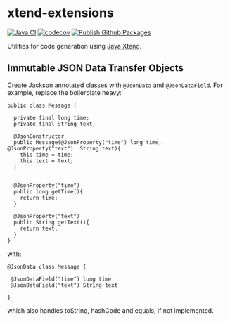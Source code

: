 # xtend-extensions
[![Java CI](https://github.com/JFL110/xtend-extensions/workflows/Java%20CI/badge.svg?x=y)](https://github.com/JFL110/xtend-extensions/actions) [![codecov](https://codecov.io/gh/JFL110/xtend-extensions/branch/master/graph/badge.svg?x=y)](https://codecov.io/gh/JFL110/xtend-extensions) [![Publish Github Packages](https://github.com/JFL110/xtend-extensions/workflows/Publish%20Github%20Packages/badge.svg?x=y)](https://github.com/JFL110/xtend-extensions/actions?query=workflow%3A%22Publish+Github+Packages%22)

Utilities for code generation using [Java Xtend](https://github.com/eclipse/xtext-xtend).

## Immutable JSON Data Transfer Objects

Create Jackson annotated classes with ```@JsonData``` and ```@JsonDataField```. For example, replace the boilerplate heavy:
```
public class Message {
  
  private final long time;
  private final String text;

  @JsonConstructor
  public Message(@JsonProperty("time") long time, @JsonProperty("text")  String text){
    this.time = time;
    this.text = text;
  }
  
  
  @JsonProperty("time")
  public long getTime(){
    return time;
  }
  
  @JsonProperty("text")
  public String getText(){
    return text;
  }
}
```

with:

```
@JsonData class Message {

 @JsonDataField("time") long time
 @JsonDataField("text") String text

}
```
which also handles toString, hashCode and equals, if not implemented.

